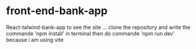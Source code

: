 # front-end-bank-app
React-talwind-bank-app
to see the site ... clone the repository and write the commande 'npm install' in terminal then do commande 'npm run dev' because i am using vite
